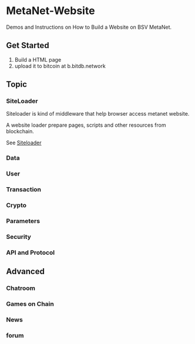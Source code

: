 # MetaNet-Website
Demos and Instructions on How to Build a Website on BSV MetaNet.

## Get Started

1. Build a HTML page
2. upload it to bitcoin at b.bitdb.network

## Topic

### SiteLoader

Siteloader is kind of middleware that help browser access metanet website.

A website loader prepare pages, scripts and other resources from blockchain.

See [Siteloader](./SiteLoader)

### Data

### User

### Transaction

### Crypto

### Parameters

### Security

### API and Protocol

## Advanced

### Chatroom

### Games on Chain

### News

### forum